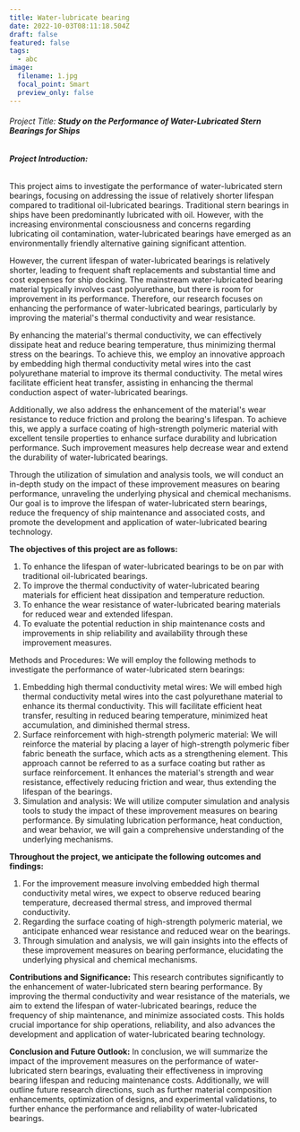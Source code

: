 ```yaml
---
title: Water-lubricate bearing
date: 2022-10-03T08:11:18.504Z
draft: false
featured: false
tags:
  - abc
image:
  filename: 1.jpg
  focal_point: Smart
  preview_only: false
---
```

###### Project Title: **Study on the Performance of Water-Lubricated Stern Bearings for Ships**

###### **Project Introduction:**

This project aims to investigate the performance of water-lubricated stern bearings, focusing on addressing the issue of relatively shorter lifespan compared to traditional oil-lubricated bearings. Traditional stern bearings in ships have been predominantly lubricated with oil. However, with the increasing environmental consciousness and concerns regarding lubricating oil contamination, water-lubricated bearings have emerged as an environmentally friendly alternative gaining significant attention.

However, the current lifespan of water-lubricated bearings is relatively shorter, leading to frequent shaft replacements and substantial time and cost expenses for ship docking. The mainstream water-lubricated bearing material typically involves cast polyurethane, but there is room for improvement in its performance. Therefore, our research focuses on enhancing the performance of water-lubricated bearings, particularly by improving the material's thermal conductivity and wear resistance.

By enhancing the material's thermal conductivity, we can effectively dissipate heat and reduce bearing temperature, thus minimizing thermal stress on the bearings. To achieve this, we employ an innovative approach by embedding high thermal conductivity metal wires into the cast polyurethane material to improve its thermal conductivity. The metal wires facilitate efficient heat transfer, assisting in enhancing the thermal conduction aspect of water-lubricated bearings.

Additionally, we also address the enhancement of the material's wear resistance to reduce friction and prolong the bearing's lifespan. To achieve this, we apply a surface coating of high-strength polymeric material with excellent tensile properties to enhance surface durability and lubrication performance. Such improvement measures help decrease wear and extend the durability of water-lubricated bearings.

Through the utilization of simulation and analysis tools, we will conduct an in-depth study on the impact of these improvement measures on bearing performance, unraveling the underlying physical and chemical mechanisms. Our goal is to improve the lifespan of water-lubricated stern bearings, reduce the frequency of ship maintenance and associated costs, and promote the development and application of water-lubricated bearing technology.

**The objectives of this project are as follows:**

1. To enhance the lifespan of water-lubricated bearings to be on par with traditional oil-lubricated bearings.
2. To improve the thermal conductivity of water-lubricated bearing materials for efficient heat dissipation and temperature reduction.
3. To enhance the wear resistance of water-lubricated bearing materials for reduced wear and extended lifespan.
4. To evaluate the potential reduction in ship maintenance costs and improvements in ship reliability and availability through these improvement measures.

Methods and Procedures: We will employ the following methods to investigate the performance of water-lubricated stern bearings:

1. Embedding high thermal conductivity metal wires: We will embed high thermal conductivity metal wires into the cast polyurethane material to enhance its thermal conductivity. This will facilitate efficient heat transfer, resulting in reduced bearing temperature, minimized heat accumulation, and diminished thermal stress.
2. Surface reinforcement with high-strength polymeric material: We will reinforce the material by placing a layer of high-strength polymeric fiber fabric beneath the surface, which acts as a strengthening element. This approach cannot be referred to as a surface coating but rather as surface reinforcement. It enhances the material's strength and wear resistance, effectively reducing friction and wear, thus extending the lifespan of the bearings.
3. Simulation and analysis: We will utilize computer simulation and analysis tools to study the impact of these improvement measures on bearing performance. By simulating lubrication performance, heat conduction, and wear behavior, we will gain a comprehensive understanding of the underlying mechanisms.

**Throughout the project, we anticipate the following outcomes and findings:**

1. For the improvement measure involving embedded high thermal conductivity metal wires, we expect to observe reduced bearing temperature, decreased thermal stress, and improved thermal conductivity.
2. Regarding the surface coating of high-strength polymeric material, we anticipate enhanced wear resistance and reduced wear on the bearings.
3. Through simulation and analysis, we will gain insights into the effects of these improvement measures on bearing performance, elucidating the underlying physical and chemical mechanisms.

**Contributions and Significance:** This research contributes significantly to the enhancement of water-lubricated stern bearing performance. By improving the thermal conductivity and wear resistance of the materials, we aim to extend the lifespan of water-lubricated bearings, reduce the frequency of ship maintenance, and minimize associated costs. This holds crucial importance for ship operations, reliability, and also advances the development and application of water-lubricated bearing technology.

**Conclusion and Future Outlook:** In conclusion, we will summarize the impact of the improvement measures on the performance of water-lubricated stern bearings, evaluating their effectiveness in improving bearing lifespan and reducing maintenance costs. Additionally, we will outline future research directions, such as further material composition enhancements, optimization of designs, and experimental validations, to further enhance the performance and reliability of water-lubricated bearings.
